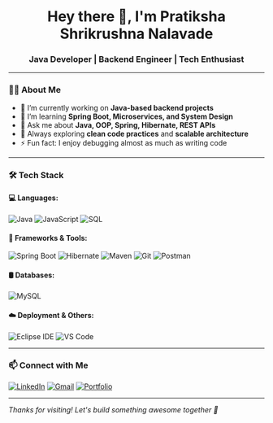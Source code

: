 <h1 align="center">Hey there 👋, I'm Pratiksha Shrikrushna Nalavade</h1>
<h3 align="center">Java Developer | Backend Engineer | Tech Enthusiast</h3>

---

### 👨‍💻 About Me

- 🔭 I’m currently working on **Java-based backend projects**
- 🌱 I’m learning **Spring Boot, Microservices, and System Design**
- 💬 Ask me about **Java, OOP, Spring, Hibernate, REST APIs**
- 🧠 Always exploring **clean code practices** and **scalable architecture**
- ⚡ Fun fact: I enjoy debugging almost as much as writing code

---

### 🛠️ Tech Stack

#### 💻 Languages:
![Java](https://img.shields.io/badge/Java-ED8B00?style=flat&logo=java&logoColor=white)
![JavaScript](https://img.shields.io/badge/JavaScript-F7DF1E?style=flat&logo=javascript&logoColor=black)
![SQL](https://img.shields.io/badge/SQL-003B57?style=flat&logo=postgresql&logoColor=white)

#### 🧰 Frameworks & Tools:
![Spring Boot](https://img.shields.io/badge/Spring_Boot-6DB33F?style=flat&logo=spring-boot&logoColor=white)
![Hibernate](https://img.shields.io/badge/Hibernate-59666C?style=flat&logo=hibernate&logoColor=white)
![Maven](https://img.shields.io/badge/Maven-C71A36?style=flat&logo=apache-maven&logoColor=white)
![Git](https://img.shields.io/badge/Git-F05032?style=flat&logo=git&logoColor=white)
![Postman](https://img.shields.io/badge/Postman-FF6C37?style=flat&logo=postman&logoColor=white)

#### 🛢️ Databases:
![MySQL](https://img.shields.io/badge/MySQL-4479A1?style=flat&logo=mysql&logoColor=white)


#### ☁️ Deployment & Others:
![Eclipse IDE](https://img.shields.io/badge/Eclipse-2C2255?style=flat&logo=eclipse&logoColor=white)
![VS Code](https://img.shields.io/badge/VS_Code-007ACC?style=flat&logo=visual-studio-code&logoColor=white)

---



### 📫 Connect with Me

[![LinkedIn](https://img.shields.io/badge/LinkedIn-blue?logo=linkedin&style=flat-square)](https://www.linkedin.com/in/yourprofile)
[![Gmail](https://img.shields.io/badge/Gmail-D14836?logo=gmail&style=flat-square)](mailto:youremail@gmail.com)
[![Portfolio](https://img.shields.io/badge/Portfolio-000?style=flat&logo=vercel&logoColor=white)](https://yourportfolio.com)

---


_Thanks for visiting! Let's build something awesome together 🚀_
